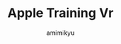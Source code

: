 ---
author: amimikyu
title: Apple Training Vr
image_url: /images/education-ar.jpg
caption: Χρήση εφαρμογής επαυξημένης πραγματικότητας για την εκοπαίδευση μαθητών ιατρικής. Οι εφαρμογές επαυξημένης πραγματικότητας μπορούν να χρησιμοποιηθούν για την δυναμική παρουσίαση μεγάλου όγκου πληροφορίας όπως σημειώσεις πάνω σε βιβλία ή μοντέλα..
year: 2017
license_url: https://pixabay.com/photos/augmented-reality-medical-3d-1957411/
license_text: Pixabay License. Free for commercial use. No attribution required
categories:
  - Σύνθεση 
tags:
  - Augmented Reality
---